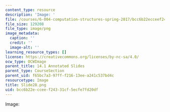 ```yaml
---
content_type: resource
description: 'Image: '
file: /courses/6-004-computation-structures-spring-2017/bcc6b22ecceef24331cf5ecfe7fd20df_Slide28.png
file_size: 129208
file_type: image/png
image_metadata:
  caption: ''
  credit: ''
  image-alt: ''
learning_resource_types: []
license: https://creativecommons.org/licenses/by-nc-sa/4.0/
ocw_type: OCWImage
parent_title: 14.1 Annotated Slides
parent_type: CourseSection
parent_uid: f65bc7a3-97ff-f216-13ee-a241c537bd4c
resourcetype: Image
title: Slide28.png
uid: bcc6b22e-ccee-f243-31cf-5ecfe7fd20df
---
```

Image: 